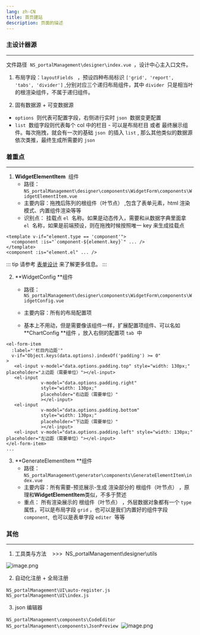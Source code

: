 ```yaml
---
lang: zh-CN
title: 首页建站
description: 页面的描述
---
```


### 主设计器源

---
文件路径  `NS_portalManagement\designer\index.vue `，设计中心主入口文件。

1. 布局字段：`layoutFields`   ，预设四种布局标识 `['grid', 'report', 'tabs', 'divider']` ,分别对应三个递归布局组件，其中 `divider`  只是相当叶的根渲染组件，不属于递归组件。

2. 固有数据源 + 可变数据源

- `options`  则代表可配置字段，右侧进行实时 `json`  数据变更配置
- `list`  数组字段则代表每个 col 中的栏目 - 可以是布局栏目 或者 最终展示组件。每次拖拽，就会有一次的基础 `json`  的插入 `list` ,
  那么其他类似的数据源依次类推，最终生成所需要的 `json`

### 着重点

---

1. **WidgetElementItem**  组件
   - 路径：`NS_portalManagement\designer\components\WidgetForm\components\WidgetElementItem.vue`
   - 主要内容：拖拽后陈列的根组件（叶节点） ,包含了表单元素，html 渲染模式、内置组件渲染等等
   - 识别点： 挂载点 `el`  名称。如果是动态传入，需要和从数据字典里面拿 `el`  名称，如果是前端预设，则在拖拽时候按照唯一 key 来生成挂载点

```vue
<template v-if="element.type == 'component'">
  <component :is="`component-${element.key}`" ... />
</template>
<component :is="element.el" ... />
```

::: tip
请参考 [表单设计](http://new-see.oicp.io:25280/BI-design/#/formDesign/formManagement) 来了解更多信息。
:::

2. **WidgetConfig **组件

   - 路径： `NS_portalManagement\designer\components\WidgetForm\components\WidgetConfig.vue`
   - 主要内容：所有的布局配置项

   - 基本上不用动，但是需要像该组件一样，扩展配置项组件、可以名如 **ChartConfig **组件 ，放入右侧的配置项 `tab`  中

```vue
<el-form-item
  :label="'栏目内边距'"
  v-if="Object.keys(data.options).indexOf('padding') >= 0"
>
   <el-input v-model="data.options.padding.top" style="width: 130px;" placeholder="上边距（需要单位）"></el-input>
   <el-input
             v-model="data.options.padding.right"
             style="width: 130px;"
             placeholder="右边距（需要单位）"
             ></el-input>
   <el-input
             v-model="data.options.padding.bottom"
             style="width: 130px;"
             placeholder="下边距（需要单位）"
             ></el-input>
   <el-input v-model="data.options.padding.left" style="width: 130px;" placeholder="左边距（需要单位）"></el-input>
</el-form-item>
...
```

3. **GenerateElementItem **组件
   - 路径： `NS_portalManagement\generator\components\GenerateElementItem\index.vue`
   - 主要内容：所有需要-预览展示-生成 渲染部分的 根组件（叶节点） ，原理和**WidgetElementItem**类似，不多于赘述
   - 重点： 所有渲染展示的 根组件（叶节点） ，外层数据对象都有一个 `type`  属性，可以是布局字段 `grid` ，也可以是我们内置好的组件字段`component`,  也可以是表单字段 `editer`  等等

### 其他

---

1. 工具类与方法    >>>  NS_portalManagement\designer\utils

![image.png](https://cdn.nlark.com/yuque/0/2020/png/315567/1604060199786-2274411a-94e6-435d-8d6c-9a3dddba429e.png#align=left&display=inline&height=178&margin=%5Bobject%20Object%5D&name=image.png&originHeight=178&originWidth=979&size=19319&status=done&style=none&width=979)

2. 自动化注册 + 全局注册

`NS_portalManagement\UI\auto-register.js` 
`NS_portalManagement\UI\index.js`

3.  json 编辑器

`NS_portalManagement\components\CodeEditor` 
`NS_portalManagement\components\JsonPreview` 
![image.png](https://cdn.nlark.com/yuque/0/2020/png/315567/1604060478729-4dcca7be-40bd-49c3-8e59-4b68abdcc5aa.png#align=left&display=inline&height=91&margin=%5Bobject%20Object%5D&name=image.png&originHeight=91&originWidth=413&size=4499&status=done&style=none&width=413)
